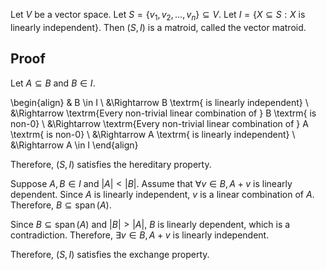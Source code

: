 Let $V$ be a vector space.
Let $S = \{v_1, v_2, \ldots, v_n\} \subseteq V$.
Let $I = \{X \subseteq S: X \textrm{ is linearly independent} \}$.
Then $(S, I)$ is a matroid, called the vector matroid.

## Proof

Let $A \subseteq B$ and $B \in I$.

\begin{align}
& B \in I
\\ &\Rightarrow B \textrm{ is linearly independent}
\\ &\Rightarrow \textrm{Every non-trivial linear combination of } B \textrm{ is non-0}
\\ &\Rightarrow \textrm{Every non-trivial linear combination of } A \textrm{ is non-0}
\\ &\Rightarrow A \textrm{ is linearly independent}
\\ &\Rightarrow A \in I
\end{align}

Therefore, $(S, I)$ satisfies the hereditary property.

Suppose $A, B \in I$ and $|A| < |B|$.
Assume that $\forall v \in B, A + v$ is linearly dependent.
Since $A$ is linearly independent, $v$ is a linear combination of $A$.
Therefore, $B \subseteq \operatorname{span}(A)$.

Since $B \subseteq \operatorname{span}(A)$ and $|B| > |A|$, $B$ is linearly dependent,
which is a contradiction.
Therefore, $\exists v \in B, A + v$ is linearly independent.

Therefore, $(S, I)$ satisfies the exchange property.
